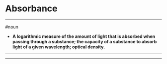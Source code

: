 # Absorbance
---
#noun
- **A logarithmic measure of the amount of light that is absorbed when passing through a substance; the capacity of a substance to absorb light of a given wavelength; optical density.**
---
---
